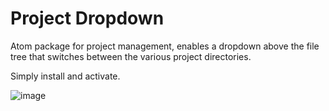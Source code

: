 # Project Dropdown
Atom package for project management, enables a dropdown above the file tree that switches between the various project directories.

Simply install and activate.


![image](http://glenntaylor.co.uk/project-dropdown-screenshot-2.png)

